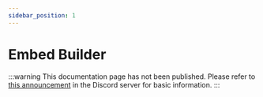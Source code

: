 ```yaml
---
sidebar_position: 1
---
```


# Embed Builder

:::warning
This documentation page has not been published.
Please refer to [this announcement](https://discord.com/channels/855898290490310686/1416857745650614312/1416858881992294522) in the Discord server for basic information.
:::

